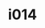 ---
title: i014
text: Do you prefer
options:
  a: 
    text: Speculating about hypothetical outcomes 
    dimension: "N"
  b:
    text: Following familiar and routine processes
    dimension: S
---